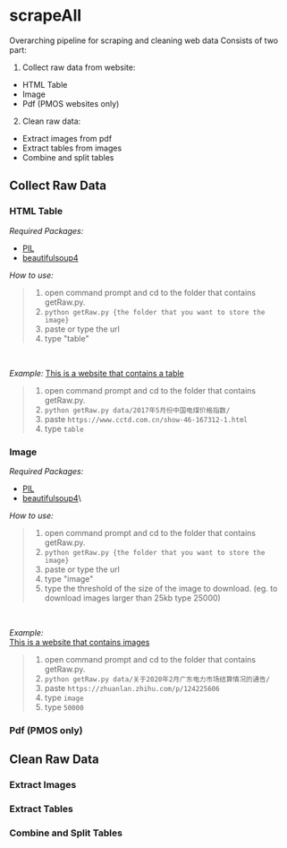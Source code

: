 # scrapeAll
Overarching pipeline for scraping and cleaning web data
Consists of two part:
1. Collect raw data from website:
  - HTML Table
  - Image
  - Pdf (PMOS websites only)
2. Clean raw data:
  - Extract images from pdf
  - Extract tables from images
  - Combine and split tables

## Collect Raw Data
### HTML Table
*Required Packages:*
- [PIL](https://pillow.readthedocs.io/en/stable/)
- [beautifulsoup4](https://pypi.org/project/beautifulsoup4/)

*How to use:*
> 1. open command prompt and cd to the folder that contains getRaw.py.
> 2. `python getRaw.py {the folder that you want to store the image}`
> 3. paste or type the url
> 4. type "table"  
<br />

*Example:*
[This is a website that contains a table](https://www.cctd.com.cn/show-46-167312-1.html)
> 1. open command prompt and cd to the folder that contains getRaw.py.
> 2. `python getRaw.py data/2017年5月份中国电煤价格指数/`
> 3. paste `https://www.cctd.com.cn/show-46-167312-1.html`
> 4. type `table`

### Image
*Required Packages:*
- [PIL](https://pillow.readthedocs.io/en/stable/)
- [beautifulsoup4](https://pypi.org/project/beautifulsoup4/)\

*How to use:*
> 1. open command prompt and cd to the folder that contains getRaw.py.
> 2. `python getRaw.py {the folder that you want to store the image}`
> 3. paste or type the url
> 4. type "image"
> 5. type the threshold of the size of the image to download. (eg. to download images larger than 25kb type 25000)  
<br />

*Example:*\
[This is a website that contains images](https://zhuanlan.zhihu.com/p/124225606)
> 1. open command prompt and cd to the folder that contains getRaw.py.
> 2. `python getRaw.py data/关于2020年2月广东电力市场结算情况的通告/`
> 3. paste `https://zhuanlan.zhihu.com/p/124225606`
> 4. type `image`
> 5. type `50000`
### Pdf (PMOS only)

## Clean Raw Data
### Extract Images


### Extract Tables
### Combine and Split Tables
